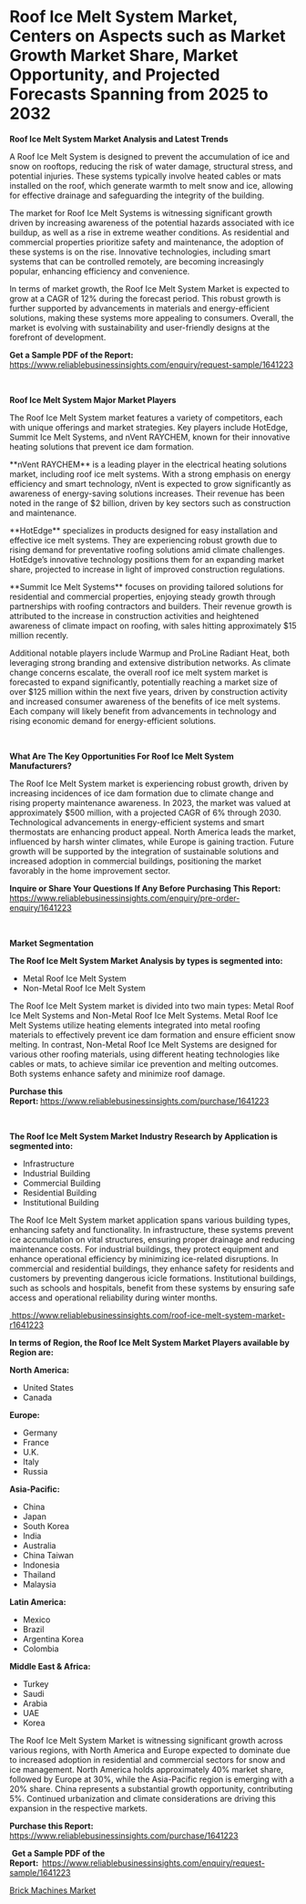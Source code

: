 <p><h1>Roof Ice Melt System Market, Centers on Aspects such as Market Growth Market Share, Market Opportunity, and Projected Forecasts Spanning from 2025 to 2032</h1></p><p><strong>Roof Ice Melt System Market Analysis and Latest Trends</strong></p>
<p><p>A Roof Ice Melt System is designed to prevent the accumulation of ice and snow on rooftops, reducing the risk of water damage, structural stress, and potential injuries. These systems typically involve heated cables or mats installed on the roof, which generate warmth to melt snow and ice, allowing for effective drainage and safeguarding the integrity of the building. </p><p>The market for Roof Ice Melt Systems is witnessing significant growth driven by increasing awareness of the potential hazards associated with ice buildup, as well as a rise in extreme weather conditions. As residential and commercial properties prioritize safety and maintenance, the adoption of these systems is on the rise. Innovative technologies, including smart systems that can be controlled remotely, are becoming increasingly popular, enhancing efficiency and convenience. </p><p>In terms of market growth, the Roof Ice Melt System Market is expected to grow at a CAGR of 12% during the forecast period. This robust growth is further supported by advancements in materials and energy-efficient solutions, making these systems more appealing to consumers. Overall, the market is evolving with sustainability and user-friendly designs at the forefront of development.</p></p>
<p><strong>Get a Sample PDF of the Report:&nbsp;</strong> <a href="https://www.reliablebusinessinsights.com/enquiry/request-sample/1641223?utm_campaign=2171&utm_medium=2&utm_source=Github&utm_content=ia&utm_term=22022025&utm_id=roof-ice-melt-system">https://www.reliablebusinessinsights.com/enquiry/request-sample/1641223</a></p>
<p>&nbsp;</p>
<p><strong>Roof Ice Melt System Major Market Players</strong></p>
<p><p>The Roof Ice Melt System market features a variety of competitors, each with unique offerings and market strategies. Key players include HotEdge, Summit Ice Melt Systems, and nVent RAYCHEM, known for their innovative heating solutions that prevent ice dam formation.</p><p>**nVent RAYCHEM** is a leading player in the electrical heating solutions market, including roof ice melt systems. With a strong emphasis on energy efficiency and smart technology, nVent is expected to grow significantly as awareness of energy-saving solutions increases. Their revenue has been noted in the range of $2 billion, driven by key sectors such as construction and maintenance.</p><p>**HotEdge** specializes in products designed for easy installation and effective ice melt systems. They are experiencing robust growth due to rising demand for preventative roofing solutions amid climate challenges. HotEdge’s innovative technology positions them for an expanding market share, projected to increase in light of improved construction regulations.</p><p>**Summit Ice Melt Systems** focuses on providing tailored solutions for residential and commercial properties, enjoying steady growth through partnerships with roofing contractors and builders. Their revenue growth is attributed to the increase in construction activities and heightened awareness of climate impact on roofing, with sales hitting approximately $15 million recently.</p><p>Additional notable players include Warmup and ProLine Radiant Heat, both leveraging strong branding and extensive distribution networks. As climate change concerns escalate, the overall roof ice melt system market is forecasted to expand significantly, potentially reaching a market size of over $125 million within the next five years, driven by construction activity and increased consumer awareness of the benefits of ice melt systems. Each company will likely benefit from advancements in technology and rising economic demand for energy-efficient solutions.</p></p>
<p>&nbsp;</p>
<p><strong>What Are The Key Opportunities For Roof Ice Melt System Manufacturers?</strong></p>
<p><p>The Roof Ice Melt System market is experiencing robust growth, driven by increasing incidences of ice dam formation due to climate change and rising property maintenance awareness. In 2023, the market was valued at approximately $500 million, with a projected CAGR of 6% through 2030. Technological advancements in energy-efficient systems and smart thermostats are enhancing product appeal. North America leads the market, influenced by harsh winter climates, while Europe is gaining traction. Future growth will be supported by the integration of sustainable solutions and increased adoption in commercial buildings, positioning the market favorably in the home improvement sector.</p></p>
<p><strong>Inquire or Share Your Questions If Any Before Purchasing This Report:</strong> <a href="https://www.reliablebusinessinsights.com/enquiry/pre-order-enquiry/1641223?utm_campaign=2171&utm_medium=2&utm_source=Github&utm_content=ia&utm_term=22022025&utm_id=roof-ice-melt-system">https://www.reliablebusinessinsights.com/enquiry/pre-order-enquiry/1641223</a></p>
<p>&nbsp;</p>
<p><strong>Market Segmentation</strong></p>
<p><strong>The Roof Ice Melt System Market Analysis by types is segmented into:</strong></p>
<p><ul><li>Metal Roof Ice Melt System</li><li>Non-Metal Roof Ice Melt System</li></ul></p>
<p><p>The Roof Ice Melt System market is divided into two main types: Metal Roof Ice Melt Systems and Non-Metal Roof Ice Melt Systems. Metal Roof Ice Melt Systems utilize heating elements integrated into metal roofing materials to effectively prevent ice dam formation and ensure efficient snow melting. In contrast, Non-Metal Roof Ice Melt Systems are designed for various other roofing materials, using different heating technologies like cables or mats, to achieve similar ice prevention and melting outcomes. Both systems enhance safety and minimize roof damage.</p></p>
<p><strong>Purchase this Report:&nbsp;</strong><a href="https://www.reliablebusinessinsights.com/purchase/1641223?utm_campaign=2171&utm_medium=2&utm_source=Github&utm_content=ia&utm_term=22022025&utm_id=roof-ice-melt-system">https://www.reliablebusinessinsights.com/purchase/1641223</a></p>
<p>&nbsp;</p>
<p><strong>The Roof Ice Melt System Market Industry Research by Application is segmented into:</strong></p>
<p><ul><li>Infrastructure</li><li>Industrial Building</li><li>Commercial Building</li><li>Residential Building</li><li>Institutional Building</li></ul></p>
<p><p>The Roof Ice Melt System market application spans various building types, enhancing safety and functionality. In infrastructure, these systems prevent ice accumulation on vital structures, ensuring proper drainage and reducing maintenance costs. For industrial buildings, they protect equipment and enhance operational efficiency by minimizing ice-related disruptions. In commercial and residential buildings, they enhance safety for residents and customers by preventing dangerous icicle formations. Institutional buildings, such as schools and hospitals, benefit from these systems by ensuring safe access and operational reliability during winter months.</p></p>
<p><a href="https://www.reliablebusinessinsights.com/roof-ice-melt-system-market-r1641223?utm_campaign=2171&utm_medium=2&utm_source=Github&utm_content=ia&utm_term=22022025&utm_id=roof-ice-melt-system">&nbsp;https://www.reliablebusinessinsights.com/roof-ice-melt-system-market-r1641223</a></p>
<p><strong>In terms of Region, the Roof Ice Melt System Market Players available by Region are:</strong></p>
<p>
    <p> <strong> North America: </strong>
        <ul>
            <li>United States</li>
            <li>Canada</li>
        </ul>
        </p> 
    <p> <strong> Europe: </strong>
        <ul>
            <li>Germany</li>
            <li>France</li>
            <li>U.K.</li>
            <li>Italy</li>
            <li>Russia</li>
        </ul>
        </p> 
    <p> <strong> Asia-Pacific: </strong>
        <ul>
            <li>China</li>
            <li>Japan</li>
            <li>South Korea</li>
            <li>India</li>
            <li>Australia</li>
            <li>China Taiwan</li>
            <li>Indonesia</li>
            <li>Thailand</li>
            <li>Malaysia</li>
        </ul>
        </p> 
    <p> <strong> Latin America: </strong>
        <ul>
            <li>Mexico</li>
            <li>Brazil</li>
            <li>Argentina Korea</li>
            <li>Colombia</li>
        </ul>
        </p> 
    <p> <strong> Middle East & Africa: </strong>
        <ul>
            <li>Turkey</li>
            <li>Saudi</li>
            <li>Arabia</li>
            <li>UAE</li>
            <li>Korea</li>
        </ul>
    </p>
    </p>
<p><p>The Roof Ice Melt System Market is witnessing significant growth across various regions, with North America and Europe expected to dominate due to increased adoption in residential and commercial sectors for snow and ice management. North America holds approximately 40% market share, followed by Europe at 30%, while the Asia-Pacific region is emerging with a 20% share. China represents a substantial growth opportunity, contributing 5%. Continued urbanization and climate considerations are driving this expansion in the respective markets.</p></p>
<p><strong>Purchase this Report: </strong><a href="https://www.reliablebusinessinsights.com/purchase/1641223?utm_campaign=2171&utm_medium=2&utm_source=Github&utm_content=ia&utm_term=22022025&utm_id=roof-ice-melt-system">https://www.reliablebusinessinsights.com/purchase/1641223</a></p>
<p>&nbsp;<strong>Get a Sample PDF of the Report:&nbsp;&nbsp;</strong><a href="https://www.reliablebusinessinsights.com/enquiry/request-sample/1641223?utm_campaign=2171&utm_medium=2&utm_source=Github&utm_content=ia&utm_term=22022025&utm_id=roof-ice-melt-system">https://www.reliablebusinessinsights.com/enquiry/request-sample/1641223</a></p>
<p><strong></strong></p>
<p><p><a href="https://github.com/JubayerMia832/Market-Research-Report-List-1/blob/main/brick-machines-market.md?utm_campaign=2171&utm_medium=2&utm_source=Github&utm_content=ia&utm_term=22022025&utm_id=roof-ice-melt-system">Brick Machines Market</a></p></p>